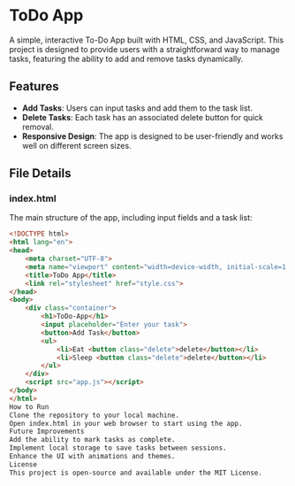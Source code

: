 # ToDo App

A simple, interactive To-Do App built with HTML, CSS, and JavaScript. This project is designed to provide users with a straightforward way to manage tasks, featuring the ability to add and remove tasks dynamically.

## Features

- **Add Tasks**: Users can input tasks and add them to the task list.
- **Delete Tasks**: Each task has an associated delete button for quick removal.
- **Responsive Design**: The app is designed to be user-friendly and works well on different screen sizes.


## File Details

### index.html
The main structure of the app, including input fields and a task list:

```html
<!DOCTYPE html>
<html lang="en">
<head>
    <meta charset="UTF-8">
    <meta name="viewport" content="width=device-width, initial-scale=1.0">
    <title>ToDo App</title>
    <link rel="stylesheet" href="style.css">
</head>
<body>
    <div class="container">
        <h1>ToDo-App</h1>
        <input placeholder="Enter your task">
        <button>Add Task</button>
        <ul>
            <li>Eat <button class="delete">delete</button></li>
            <li>Sleep <button class="delete">delete</button></li>
        </ul>
    </div>
    <script src="app.js"></script>
</body>
</html>
How to Run
Clone the repository to your local machine.
Open index.html in your web browser to start using the app.
Future Improvements
Add the ability to mark tasks as complete.
Implement local storage to save tasks between sessions.
Enhance the UI with animations and themes.
License
This project is open-source and available under the MIT License.

